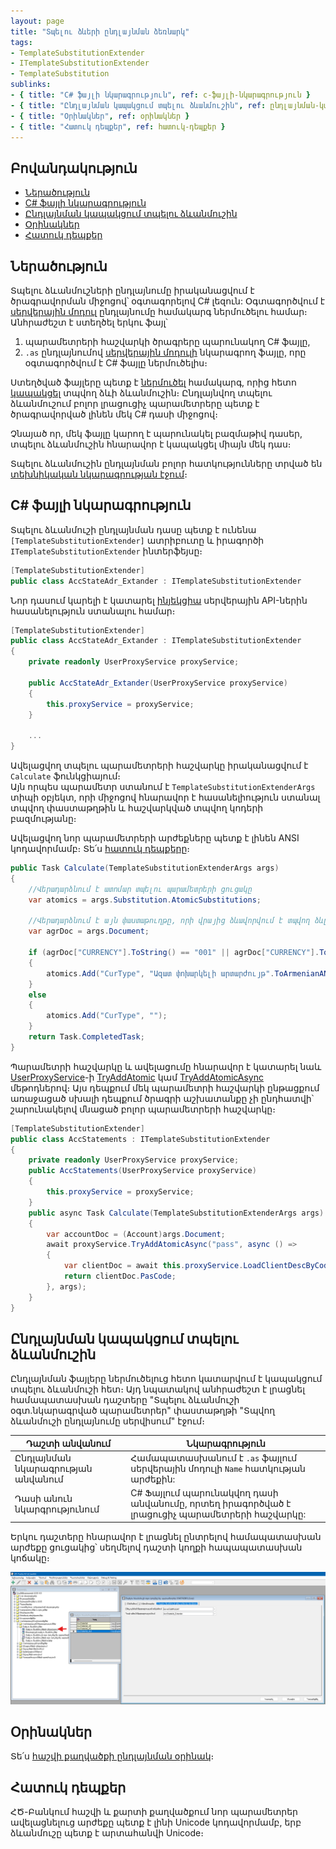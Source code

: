 ```yaml
---
layout: page
title: "Տպելու ձևերի ընդլայնման ձեռնարկ"
tags:
- TemplateSubstitutionExtender
- ITemplateSubstitutionExtender
- TemplateSubstitution
sublinks:
- { title: "C# ֆայլի նկարագրություն", ref: c-ֆայլի-նկարագրություն }
- { title: "Ընդլայնման կապակցում տպելու ձևանմուշին", ref: ընդլայնման-կապակցում-տպելու-ձևանմուշին }
- { title: "Օրինակներ", ref: օրինակներ }
- { title: "Հատուկ դեպքեր", ref: հատուկ-դեպքեր }
---
```


## Բովանդակություն

- [Ներածություն](#ներածություն)
- [C# ֆայլի նկարագրություն](#c-ֆայլի-նկարագրություն)
- [Ընդլայնման կապակցում տպելու ձևանմուշին](#ընդլայնման-կապակցում-տպելու-ձևանմուշին)
- [Օրինակներ](#օրինակներ)
- [Հատուկ դեպքեր](#հատուկ-դեպքեր)

## Ներածություն

Տպելու ձևանմուշների ընդլայնումը իրականացվում է ծրագրավորման միջոցով՝ օգտագորելով C# լեզուն: 
Օգտագործվում է [սերվերային մոդուլ](server_side_module_guide.md) ընդլայնումը համակարգ ներմուծելու համար։ Անհրաժեշտ է ստեղծել երկու ֆայլ՝
1.	պարամետրերի հաշվարկի ծրագրերը պարունակող C# ֆայլը,
2.	`.as` ընդլայնումով [սերվերային մոդուլի](server_side_module_guide.md) նկարագրող ֆայլը, որը օգտագործվում է C# ֆայլը ներմուծելիս։

Ստեղծված ֆայլերը պետք է [ներմուծել](server_side_module_guide.md#ֆայլերի-ներմուծում) համակարգ, որից հետո [կապակցել](#ընդլայնման-կապակցում-տպելու-ձևանմուշին) տպվող ձևի ձևանմուշին։
Ընդլայնվող տպելու ձևանմուշում բոլոր լրացուցիչ պարամետրերը պետք է ծրագրավորված լինեն մեկ C# դասի միջոցով։

Չնայած որ, մեկ ֆայլը կարող է պարունակել բազմաթիվ դասեր, տպելու ձևանմուշին հնարավոր է կապակցել միայն մեկ դաս։

Տպելու ձևանմուշին ընդլայնման բոլոր հատկությունները տրված են [տեխնիկական նկարագրության էջում](template_substitution.md)։

## C# ֆայլի նկարագրություն

Տպելու ձևանմուշի ընդլայնման դասը պետք է ունենա `[TemplateSubstitutionExtender]` ատրիբուտը և իրագործի `ITemplateSubstitutionExtender` ինտերֆեյսը։

```c#
[TemplateSubstitutionExtender]
public class AccStateAdr_Extander : ITemplateSubstitutionExtender 
```

Նոր դասում կարելի է կատարել [ինյեկցիա](../../Project/injection.md) սերվերային API-ներին հասանելություն ստանալու համար։

```c#
[TemplateSubstitutionExtender]
public class AccStateAdr_Extander : ITemplateSubstitutionExtender 
{
    private readonly UserProxyService proxyService;
     
    public AccStateAdr_Extander(UserProxyService proxyService)
    {
        this.proxyService = proxyService;
    }

    ...
}
```

Ավելացվող տպելու պարամետրերի հաշվարկը իրականացվում է `Calculate` ֆունկցիայում։  
Այն որպես պարամետր ստանում է `TemplateSubstitutionExtenderArgs` տիպի օբյեկտ, որի միջոցով հնարավոր է հասանելիություն ստանալ տպվող փաստաթղթին և հաշվարկված տպվող կոդերի բազմությանը։

Ավելացվող նոր պարամետրերի արժեքները պետք է լինեն ANSI կոդավորմամբ։ Տե՛ս [հատուկ դեպքերը](#հատուկ-դեպքեր)։

```c#
public Task Calculate(TemplateSubstitutionExtenderArgs args)
{
    //Վերադարձնում է ատոմար տպելու պարամետրերի ցուցակը
    var atomics = args.Substitution.AtomicSubstitutions;

    //Վերադարձնում է այն փաստաթուղթը, որի վրայից ձևավորվում է տպվող ձևը
    var agrDoc = args.Document;

    if (agrDoc["CURRENCY"].ToString() == "001" || agrDoc["CURRENCY"].ToString() == "049")
    {
        atomics.Add("CurType", "Ազատ փոխարկելի արտարժույթ".ToArmenianANSI());
    }
    else
    {
        atomics.Add("CurType", "");
    }
    return Task.CompletedTask;
}
```

Պարամետրի հաշվարկը և ավելացումը հնարավոր է կատարել նաև [UserProxyService](../bank/user_proxy_service.md)-ի [TryAddAtomic](../bank/user_proxy_service.md#tryaddatomic) կամ [TryAddAtomicAsync](../bank/user_proxy_service.md#tryaddatomic) մեթոդներով։
Այս դեպքում մեկ պարամետրի հաշվարկի ընթացքում առաջացած սխալի դեպքում ծրագրի աշխատանքը չի ընդհատվի՝ շարունակելով մնացած բոլոր պարամետրերի հաշվարկը։

```c#
[TemplateSubstitutionExtender]
public class AccStatements : ITemplateSubstitutionExtender
{
    private readonly UserProxyService proxyService;
    public AccStatements(UserProxyService proxyService)
    {
        this.proxyService = proxyService;
    }
    public async Task Calculate(TemplateSubstitutionExtenderArgs args)
    {
        var accountDoc = (Account)args.Document;
        await proxyService.TryAddAtomicAsync("pass", async () =>
        {
            var clientDoc = await this.proxyService.LoadClientDescByCode(accountDoc.CLICOD);
            return clientDoc.PasCode;
        }, args);
    }
}
```

## Ընդլայնման կապակցում տպելու ձևանմուշին

Ընդլայնման ֆայլերը ներմուծելուց հետո կատարվում է կապակցում տպելու ձևանմուշի հետ։ Այդ նպատակով անհրաժեշտ է լրացնել համապատասխան դաշտերը "Տպելու ձևանմուշի օգտ.նկարագրված պարամետրեր" փաստաթղթի "Տպվող ձևանմուշի ընդլայնումը սերվիսում" էջում։

| Դաշտի անվանում | Նկարագրություն |
|-|-|
| Ընդլայնման նկարագրության անվանում | Համապատասխանում է `.as` ֆայլում սերվերային մոդուլի `Name` հատկության արժեքին: |
| Դասի անուն նկարգրությունում | C# Ֆայլում պարունակվող դասի անվանումը, որտեղ իրագործված է լրացուցիչ պարամետրերի հաշվարկը: |

Երկու դաշտերը հնարավոր է լրացնել ընտրելով համապատասխան արժեքը ցուցակից՝ սեղմելով դաշտի կողքի հապապատասխան կոճակը։ 

![Ընդլայնման կապակցում ձևանմուշին](template_substitution_guide_connect_template.png)

## Օրինակներ

Տե՛ս [հաշվի քաղվածքի ընդլայնման օրինակ](../examples/template_substitution_AccState.md)։

## Հատուկ դեպքեր

ՀԾ-Բանկում հաշվի և քարտի քաղվածքում նոր պարամետրեր ավելացնելուց արժեքը պետք է լինի Unicode կոդավորմամբ, երբ ձևանմուշը պետք է արտահանվի Unicode։
